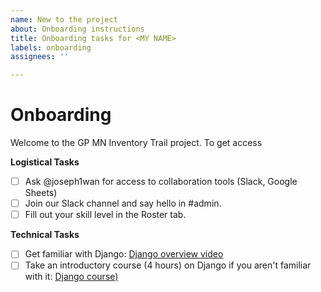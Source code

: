 ```yaml
---
name: New to the project
about: Onboarding instructions
title: Onboarding tasks for <MY NAME>
labels: onboarding
assignees: ''

---
```


# Onboarding
Welcome to the GP MN Inventory Trail project. To get access

**Logistical Tasks**
- [ ] Ask @joseph1wan for access to collaboration tools (Slack, Google Sheets)
- [ ] Join our Slack channel and say hello in #admin.
- [ ] Fill out your skill level in the Roster tab.

**Technical Tasks**
- [ ] Get familiar with Django: [Django overview video](https://www.youtube.com/watch?v=0sMtoedWaf0)
- [ ] Take an introductory course (4 hours) on Django if you aren't familiar with it: [Django course)](https://www.udemy.com/course/try-django-2-2-python-web-development/?ranMID=39197&ranEAID=JVFxdTr9V80&ranSiteID=JVFxdTr9V80-M2IaeWc_xBVIq2fYIu0y4A&LSNPUBID=JVFxdTr9V80&utm_source=aff-campaign&utm_medium=udemyads)
